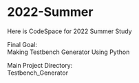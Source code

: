 # 2022-Summer
Here is CodeSpace for 2022 Summer Study  

Final Goal:  
Making Testbench Generator Using Python

Main Project Directory:  
Testbench_Generator